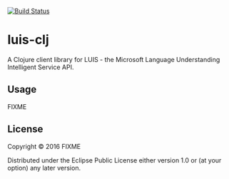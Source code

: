 [![Build Status](https://snap-ci.com/thinkers-makers/luis-clj/branch/master/build_image)](https://snap-ci.com/thinkers-makers/luis-clj/branch/master)

# luis-clj

A Clojure client library for LUIS - the Microsoft Language Understanding Intelligent Service API.

## Usage

FIXME

## License

Copyright © 2016 FIXME

Distributed under the Eclipse Public License either version 1.0 or (at
your option) any later version.
